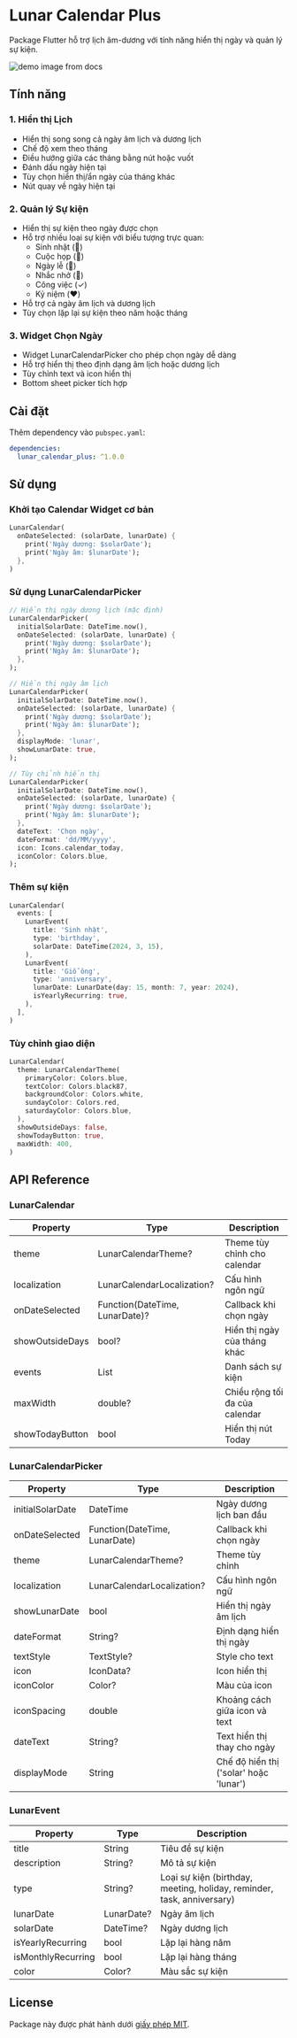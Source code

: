 # Lunar Calendar Plus

Package Flutter hỗ trợ lịch âm-dương với tính năng hiển thị ngày và quản lý sự kiện.

![demo image from docs](https://raw.githubusercontent.com/Nghi-NV/lunar_calendar/refs/heads/main/docs/images/demo.png)

## Tính năng

### 1. Hiển thị Lịch
- Hiển thị song song cả ngày âm lịch và dương lịch
- Chế độ xem theo tháng
- Điều hướng giữa các tháng bằng nút hoặc vuốt
- Đánh dấu ngày hiện tại
- Tùy chọn hiển thị/ẩn ngày của tháng khác
- Nút quay về ngày hiện tại

### 2. Quản lý Sự kiện
- Hiển thị sự kiện theo ngày được chọn
- Hỗ trợ nhiều loại sự kiện với biểu tượng trực quan:
  - Sinh nhật (🎂)
  - Cuộc họp (👥)
  - Ngày lễ (🎉)
  - Nhắc nhở (🔔)
  - Công việc (✓)
  - Kỷ niệm (❤️)
- Hỗ trợ cả ngày âm lịch và dương lịch
- Tùy chọn lặp lại sự kiện theo năm hoặc tháng

### 3. Widget Chọn Ngày
- Widget LunarCalendarPicker cho phép chọn ngày dễ dàng
- Hỗ trợ hiển thị theo định dạng âm lịch hoặc dương lịch
- Tùy chỉnh text và icon hiển thị
- Bottom sheet picker tích hợp

## Cài đặt

Thêm dependency vào `pubspec.yaml`:

```yaml
dependencies:
  lunar_calendar_plus: ^1.0.0
```

## Sử dụng

### Khởi tạo Calendar Widget cơ bản

```dart
LunarCalendar(
  onDateSelected: (solarDate, lunarDate) {
    print('Ngày dương: $solarDate');
    print('Ngày âm: $lunarDate');
  },
)
```

### Sử dụng LunarCalendarPicker

```dart
// Hiển thị ngày dương lịch (mặc định)
LunarCalendarPicker(
  initialSolarDate: DateTime.now(),
  onDateSelected: (solarDate, lunarDate) {
    print('Ngày dương: $solarDate');
    print('Ngày âm: $lunarDate');
  },
);

// Hiển thị ngày âm lịch
LunarCalendarPicker(
  initialSolarDate: DateTime.now(),
  onDateSelected: (solarDate, lunarDate) {
    print('Ngày dương: $solarDate');
    print('Ngày âm: $lunarDate');
  },
  displayMode: 'lunar',
  showLunarDate: true,
);

// Tùy chỉnh hiển thị
LunarCalendarPicker(
  initialSolarDate: DateTime.now(),
  onDateSelected: (solarDate, lunarDate) {
    print('Ngày dương: $solarDate');
    print('Ngày âm: $lunarDate');
  },
  dateText: 'Chọn ngày',
  dateFormat: 'dd/MM/yyyy',
  icon: Icons.calendar_today,
  iconColor: Colors.blue,
);
```

### Thêm sự kiện

```dart
LunarCalendar(
  events: [
    LunarEvent(
      title: 'Sinh nhật',
      type: 'birthday',
      solarDate: DateTime(2024, 3, 15),
    ),
    LunarEvent(
      title: 'Giỗ ông',
      type: 'anniversary',
      lunarDate: LunarDate(day: 15, month: 7, year: 2024),
      isYearlyRecurring: true,
    ),
  ],
)
```

### Tùy chỉnh giao diện

```dart
LunarCalendar(
  theme: LunarCalendarTheme(
    primaryColor: Colors.blue,
    textColor: Colors.black87,
    backgroundColor: Colors.white,
    sundayColor: Colors.red,
    saturdayColor: Colors.blue,
  ),
  showOutsideDays: false,
  showTodayButton: true,
  maxWidth: 400,
)
```

## API Reference

### LunarCalendar
| Property | Type | Description |
|----------|------|-------------|
| theme | LunarCalendarTheme? | Theme tùy chỉnh cho calendar |
| localization | LunarCalendarLocalization? | Cấu hình ngôn ngữ |
| onDateSelected | Function(DateTime, LunarDate)? | Callback khi chọn ngày |
| showOutsideDays | bool? | Hiển thị ngày của tháng khác |
| events | List<LunarEvent> | Danh sách sự kiện |
| maxWidth | double? | Chiều rộng tối đa của calendar |
| showTodayButton | bool | Hiển thị nút Today |

### LunarCalendarPicker
| Property | Type | Description |
|----------|------|-------------|
| initialSolarDate | DateTime | Ngày dương lịch ban đầu |
| onDateSelected | Function(DateTime, LunarDate) | Callback khi chọn ngày |
| theme | LunarCalendarTheme? | Theme tùy chỉnh |
| localization | LunarCalendarLocalization? | Cấu hình ngôn ngữ |
| showLunarDate | bool | Hiển thị ngày âm lịch |
| dateFormat | String? | Định dạng hiển thị ngày |
| textStyle | TextStyle? | Style cho text |
| icon | IconData? | Icon hiển thị |
| iconColor | Color? | Màu của icon |
| iconSpacing | double | Khoảng cách giữa icon và text |
| dateText | String? | Text hiển thị thay cho ngày |
| displayMode | String | Chế độ hiển thị ('solar' hoặc 'lunar') |

### LunarEvent
| Property | Type | Description |
|----------|------|-------------|
| title | String | Tiêu đề sự kiện |
| description | String? | Mô tả sự kiện |
| type | String? | Loại sự kiện (birthday, meeting, holiday, reminder, task, anniversary) |
| lunarDate | LunarDate? | Ngày âm lịch |
| solarDate | DateTime? | Ngày dương lịch |
| isYearlyRecurring | bool | Lặp lại hàng năm |
| isMonthlyRecurring | bool | Lặp lại hàng tháng |
| color | Color? | Màu sắc sự kiện |

## License

Package này được phát hành dưới [giấy phép MIT](LICENSE).
